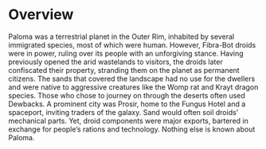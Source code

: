 # Overview

Paloma was a terrestrial planet in the Outer Rim, inhabited by several immigrated species, most of which were human.
However, Fibra-Bot droids were in power, ruling over its people with an unforgiving stance.
Having previously opened the arid wastelands to visitors, the droids later confiscated their property, stranding them on the planet as permanent citizens.
The sands that covered the landscape had no use for the dwellers and were native to aggressive creatures like the Womp rat and Krayt dragon species.
Those who chose to journey on through the deserts often used Dewbacks.
A prominent city was Prosir, home to the Fungus Hotel and a spaceport, inviting traders of the galaxy.
Sand would often soil droids’ mechanical parts.
Yet, droid components were major exports, bartered in exchange for people’s rations and technology.
Nothing else is known about Paloma.
